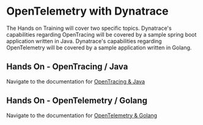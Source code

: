# OpenTelemetry with Dynatrace
The Hands on Training will cover two specific topics.
Dynatrace's capabilities regarding OpenTracing will be covered by a sample spring boot application written in Java.
Dynatrace's capabilities regarding OpenTelemetry will be covered by a sample application written in Golang.
## Hands On - OpenTracing / Java

Navigate to the documentation for [OpenTracing & Java](./content/02_OpenTracing/)
## Hands On - OpenTelemetry / Golang
Navigate to the documentation for [OpenTelemetry & Golang](./content/03_OpenTelemetry/)

